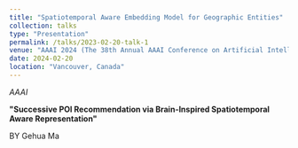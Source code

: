 ```yaml
---
title: "Spatiotemporal Aware Embedding Model for Geographic Entities"
collection: talks
type: "Presentation"
permalink: /talks/2023-02-20-talk-1
venue: "AAAI 2024 (The 38th Annual AAAI Conference on Artificial Intelligence)"
date: 2024-02-20
location: "Vancouver, Canada"
---
```


*AAAI*

**"Successive POI Recommendation via Brain-Inspired Spatiotemporal Aware Representation"**

BY Gehua Ma
